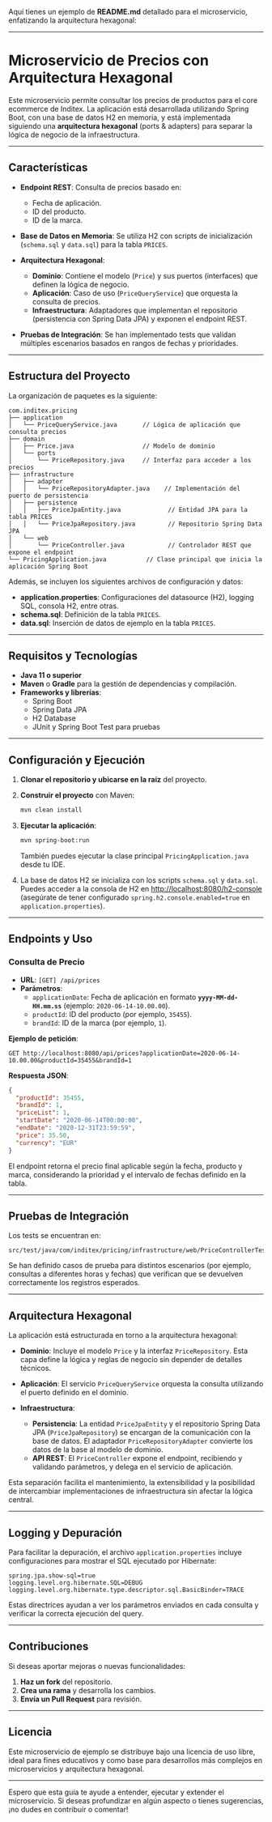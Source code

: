 Aquí tienes un ejemplo de **README.md** detallado para el microservicio, enfatizando la arquitectura hexagonal:

---

# Microservicio de Precios con Arquitectura Hexagonal

Este microservicio permite consultar los precios de productos para el core ecommerce de Inditex. La aplicación está desarrollada utilizando Spring Boot, con una base de datos H2 en memoria, y está implementada siguiendo una **arquitectura hexagonal** (ports & adapters) para separar la lógica de negocio de la infraestructura.

---

## Características

- **Endpoint REST**: Consulta de precios basado en:
    - Fecha de aplicación.
    - ID del producto.
    - ID de la marca.

- **Base de Datos en Memoria**: Se utiliza H2 con scripts de inicialización (`schema.sql` y `data.sql`) para la tabla `PRICES`.

- **Arquitectura Hexagonal**:
    - **Dominio**: Contiene el modelo (`Price`) y sus puertos (interfaces) que definen la lógica de negocio.
    - **Aplicación**: Caso de uso (`PriceQueryService`) que orquesta la consulta de precios.
    - **Infraestructura**: Adaptadores que implementan el repositorio (persistencia con Spring Data JPA) y exponen el endpoint REST.

- **Pruebas de Integración**: Se han implementado tests que validan múltiples escenarios basados en rangos de fechas y prioridades.

---

## Estructura del Proyecto

La organización de paquetes es la siguiente:

```
com.inditex.pricing
├── application
│   └── PriceQueryService.java       // Lógica de aplicación que consulta precios
├── domain
│   ├── Price.java                   // Modelo de dominio
│   └── ports
│       └── PriceRepository.java     // Interfaz para acceder a los precios
├── infrastructure
│   ├── adapter
│   │   └── PriceRepositoryAdapter.java    // Implementación del puerto de persistencia
│   ├── persistence
│   │   ├── PriceJpaEntity.java             // Entidad JPA para la tabla PRICES
│   │   └── PriceJpaRepository.java         // Repositorio Spring Data JPA
│   └── web
│       └── PriceController.java            // Controlador REST que expone el endpoint
└── PricingApplication.java           // Clase principal que inicia la aplicación Spring Boot
```

Además, se incluyen los siguientes archivos de configuración y datos:

- **application.properties**: Configuraciones del datasource (H2), logging SQL, consola H2, entre otras.
- **schema.sql**: Definición de la tabla `PRICES`.
- **data.sql**: Inserción de datos de ejemplo en la tabla `PRICES`.

---

## Requisitos y Tecnologías

- **Java 11 o superior**
- **Maven** o **Gradle** para la gestión de dependencias y compilación.
- **Frameworks y librerías**:
    - Spring Boot
    - Spring Data JPA
    - H2 Database
    - JUnit y Spring Boot Test para pruebas

---

## Configuración y Ejecución

1. **Clonar el repositorio y ubicarse en la raíz** del proyecto.

2. **Construir el proyecto** con Maven:

   ```bash
   mvn clean install
   ```

3. **Ejecutar la aplicación**:

   ```bash
   mvn spring-boot:run
   ```

   También puedes ejecutar la clase principal `PricingApplication.java` desde tu IDE.

4. La base de datos H2 se inicializa con los scripts `schema.sql` y `data.sql`. Puedes acceder a la consola de H2 en [http://localhost:8080/h2-console](http://localhost:8080/h2-console) (asegúrate de tener configurado `spring.h2.console.enabled=true` en `application.properties`).

---

## Endpoints y Uso

### Consulta de Precio

- **URL**: `[GET] /api/prices`
- **Parámetros**:
    - `applicationDate`: Fecha de aplicación en formato **`yyyy-MM-dd-HH.mm.ss`** (ejemplo: `2020-06-14-10.00.00`).
    - `productId`: ID del producto (por ejemplo, `35455`).
    - `brandId`: ID de la marca (por ejemplo, `1`).

**Ejemplo de petición**:

```http
GET http://localhost:8080/api/prices?applicationDate=2020-06-14-10.00.00&productId=35455&brandId=1
```

**Respuesta JSON**:

```json
{
  "productId": 35455,
  "brandId": 1,
  "priceList": 1,
  "startDate": "2020-06-14T00:00:00",
  "endDate": "2020-12-31T23:59:59",
  "price": 35.50,
  "currency": "EUR"
}
```

El endpoint retorna el precio final aplicable según la fecha, producto y marca, considerando la prioridad y el intervalo de fechas definido en la tabla.

---

## Pruebas de Integración

Los tests se encuentran en:

```
src/test/java/com/inditex/pricing/infrastructure/web/PriceControllerTest.java
```

Se han definido casos de prueba para distintos escenarios (por ejemplo, consultas a diferentes horas y fechas) que verifican que se devuelven correctamente los registros esperados.

---

## Arquitectura Hexagonal

La aplicación está estructurada en torno a la arquitectura hexagonal:

- **Dominio**: Incluye el modelo `Price` y la interfaz `PriceRepository`. Esta capa define la lógica y reglas de negocio sin depender de detalles técnicos.

- **Aplicación**: El servicio `PriceQueryService` orquesta la consulta utilizando el puerto definido en el dominio.

- **Infraestructura**:
    - **Persistencia**: La entidad `PriceJpaEntity` y el repositorio Spring Data JPA (`PriceJpaRepository`) se encargan de la comunicación con la base de datos. El adaptador `PriceRepositoryAdapter` convierte los datos de la base al modelo de dominio.
    - **API REST**: El `PriceController` expone el endpoint, recibiendo y validando parámetros, y delega en el servicio de aplicación.

Esta separación facilita el mantenimiento, la extensibilidad y la posibilidad de intercambiar implementaciones de infraestructura sin afectar la lógica central.

---

## Logging y Depuración

Para facilitar la depuración, el archivo `application.properties` incluye configuraciones para mostrar el SQL ejecutado por Hibernate:

```properties
spring.jpa.show-sql=true
logging.level.org.hibernate.SQL=DEBUG
logging.level.org.hibernate.type.descriptor.sql.BasicBinder=TRACE
```

Estas directrices ayudan a ver los parámetros enviados en cada consulta y verificar la correcta ejecución del query.

---

## Contribuciones

Si deseas aportar mejoras o nuevas funcionalidades:

1. **Haz un fork** del repositorio.
2. **Crea una rama** y desarrolla los cambios.
3. **Envía un Pull Request** para revisión.

---

## Licencia

Este microservicio de ejemplo se distribuye bajo una licencia de uso libre, ideal para fines educativos y como base para desarrollos más complejos en microservicios y arquitectura hexagonal.

---

Espero que esta guía te ayude a entender, ejecutar y extender el microservicio. Si deseas profundizar en algún aspecto o tienes sugerencias, ¡no dudes en contribuir o comentar!
